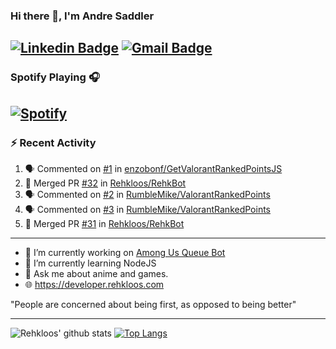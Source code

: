 ### Hi there 👋, I'm Andre Saddler
[![Linkedin Badge](https://img.shields.io/badge/-andrexsaddler-blue?style=flat-square&logo=Linkedin&logoColor=white&link=https://www.linkedin.com/in/andrexsaddler/)](https://www.linkedin.com/in/andrexsaddler/)
[![Gmail Badge](https://img.shields.io/badge/-contact@rehkloos.com-c14438?style=flat-square&logo=Gmail&logoColor=white&link=mailto:contact@rehkloos.com)](mailto:contact@rehkloos.com)
---
### Spotify Playing 🎧

[![Spotify](https://novatorem.rehkloos.vercel.app/api/spotify)](https://open.spotify.com/user/Rehkloos)
---

### :zap: Recent Activity

<!--START_SECTION:activity-->
1. 🗣 Commented on [#1](https://github.com/enzobonf/GetValorantRankedPointsJS/issues/1) in [enzobonf/GetValorantRankedPointsJS](https://github.com/enzobonf/GetValorantRankedPointsJS)
2. 🎉 Merged PR [#32](https://github.com/Rehkloos/RehkBot/pull/32) in [Rehkloos/RehkBot](https://github.com/Rehkloos/RehkBot)
3. 🗣 Commented on [#2](https://github.com/RumbleMike/ValorantRankedPoints/issues/2) in [RumbleMike/ValorantRankedPoints](https://github.com/RumbleMike/ValorantRankedPoints)
4. 🗣 Commented on [#3](https://github.com/RumbleMike/ValorantRankedPoints/issues/3) in [RumbleMike/ValorantRankedPoints](https://github.com/RumbleMike/ValorantRankedPoints)
5. 🎉 Merged PR [#31](https://github.com/Rehkloos/RehkBot/pull/31) in [Rehkloos/RehkBot](https://github.com/Rehkloos/RehkBot)
<!--END_SECTION:activity-->

---

- 🔭 I’m currently working on [Among Us Queue Bot](https://github.com/Rehkloos/queue-bot)
- 🌱 I’m currently learning NodeJS
- 💬 Ask me about anime and games.
- 🌐 https://developer.rehkloos.com

"People are concerned about being first, as opposed to being better"

---
![Rehkloos' github stats](https://github-readme-stats.vercel.app/api?username=Rehkloos&count_private=true)
[![Top Langs](https://github-readme-stats.vercel.app/api/top-langs/?username=Rehkloos&layout=compact)](https://github.com/anuraghazra/github-readme-stats)
